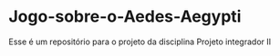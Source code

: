# Jogo-sobre-o-Aedes-Aegypti
Esse é um repositório para o projeto da disciplina Projeto integrador II
